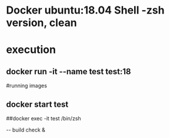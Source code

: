 # Docker ubuntu:18.04 Shell -zsh version, clean

# execution
## docker run -it --name test test:18

#running images
## docker start test
##docker exec -it test /bin/zsh


-- build check & 
